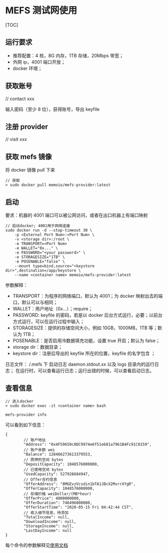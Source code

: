 # MEFS 测试网使用

[TOC]

## 运行要求

- 推荐配置：4 核，8G 内存，1TB 存储，20Mbps 带宽；
- 外网 ip，4001 端口开放；
- docker 环境；

## 获取账号

// contact xxx

输入密码（至少 8 位），获得账号，导出 keyfile

## 注册 provider

// visit xxx

## 获取 mefs 镜像

将 docker 镜像 pull 下来

```shell
// 获取
> sudo docker pull memoio/mefs-provider:latest
```

## 启动

要求：机器的 4001 端口可以被公网访问，或者在出口机器上有端口映射

```docker
// 启动docker; 4001用于网络连接
sudo docker run -d --stop-timeout 30 \
    -p <External Port Num>:<Port Num> \
    -v <storage dir>:/root \
    -e TRANSPORT=<Port Num>
    -e WALLET="0x..." \
    -e PASSWORD="<your password>" \
    -e STORAGESIZE="1TB" \
    -e POSENABLE="false" \
    --mount type=bind,source="<keystore dir>",destination=/app/keystore \
    --name <container name> memoio/mefs-provider:latest
```

参数解释：

- TRANSPORT：<Port Num>为程序的网络端口，默认为 4001；<External Port Num>为 docker 映射出去的端口，默认可以与<Port Num>相同；
- WALLET：用户地址（0x...）；require；
- PASSWORD: keyfile 的密码，若是以 docker 后台方式运行，必要；以前台方式运行，可以在运行过程中输入；
- STORAGESIZE：提供的存储空间大小，例如 10GB，1000MB，1TB 等；默认为 1TB；
- POSENABLE：是否启用冷数据填充功能，设置 true 开启；默认为 false；
- storage dir：数据目录；
- keystore dir：注册后导出的 keyfile 所在的位置，keyfile 的名字包含 <WALLET>；

日志文件：
<storage dir>/.mefs 下 启动日志 daemon.stdout.xx 以及 logs 目录内的运行日志；
在运行时，可以查看运行日志；运行出错的时候，可以查看启动日志。

## 查看信息

```shell
// 进入docker
> sudo docker exec -it <container name> bash
```

```shell
mefs-provider info
```

可以看到如下信息：

```
{
        // 账户地址
        "Address": "0x4F59650c8DC9974e6f51e681a7961B4Fc91C8159",
        // 账户余额 wei
        "Balance": 128466273613379553,
        // 质押的空间 bytes
        "DepositCapacity": 1048576000000,
        // 已使用空间 bytes
        "UsedCapacity": 527928684947,
        // Offer合约信息
        "OfferAddress": "8MGEvzVcsdin1bTA1JBcX2MvrrXYgR",
        "OfferCapacity": 1048576000000,
        // 存储价格 weiDollar/(MB*hour)
        "OfferPrice": 4000000000,
        "OfferDuration": 746496000000,
        "OfferStartTime": "2020-05-15 Fri 04:42:44 CST",
        // 收入细节信息，待添加
        "TotalIncome": null,
        "DownloadIncome": null,
        "StorageIncome": null,
        "LastDayIncome": null
}
```

每个命令的参数解释见[使用文档](https://github.com/memoio/docs)
